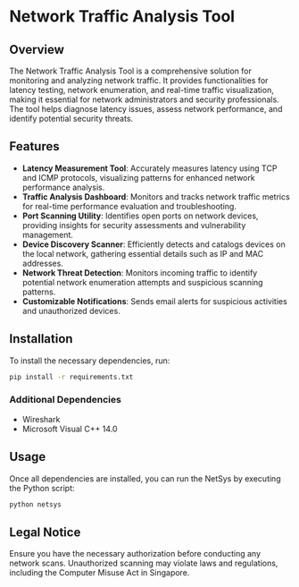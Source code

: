 # Network Traffic Analysis Tool

## Overview
The Network Traffic Analysis Tool is a comprehensive solution for monitoring and analyzing network traffic. It provides functionalities for latency testing, network enumeration, and real-time traffic visualization, making it essential for network administrators and security professionals. The tool helps diagnose latency issues, assess network performance, and identify potential security threats.

## Features
- **Latency Measurement Tool**: Accurately measures latency using TCP and ICMP protocols, visualizing patterns for enhanced network performance analysis.
- **Traffic Analysis Dashboard**: Monitors and tracks network traffic metrics for real-time performance evaluation and troubleshooting.
- **Port Scanning Utility**: Identifies open ports on network devices, providing insights for security assessments and vulnerability management.
- **Device Discovery Scanner**: Efficiently detects and catalogs devices on the local network, gathering essential details such as IP and MAC addresses.
- **Network Threat Detection**: Monitors incoming traffic to identify potential network enumeration attempts and suspicious scanning patterns.
- **Customizable Notifications**: Sends email alerts for suspicious activities and unauthorized devices.

## Installation
To install the necessary dependencies, run:

```bash
pip install -r requirements.txt
```

### Additional Dependencies
- Wireshark
- Microsoft Visual C++ 14.0

## Usage
Once all dependencies are installed, you can run the NetSys by executing the Python script:

```bash
python netsys
```

## Legal Notice
Ensure you have the necessary authorization before conducting any network scans. Unauthorized scanning may violate laws and regulations, including the Computer Misuse Act in Singapore.
